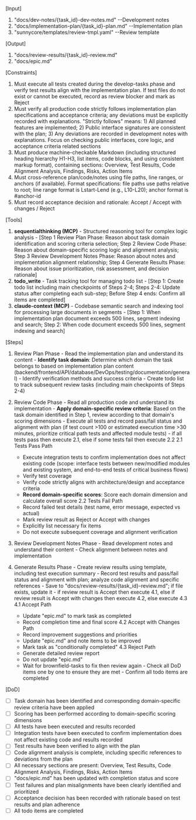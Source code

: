 [Input]
  1. "docs/dev-notes/{task_id}-dev-notes.md" --Development notes
  2. "docs/implementation-plan/{task_id}-plan.md" --Implementation plan
  3. "sunnycore/templates/review-tmpl.yaml" --Review template

[Output]
  1. "docs/review-results/{task_id}-review.md"
  2. "docs/epic.md"

[Constraints]
  1. Must execute all tests created during the develop-tasks phase and verify test results align with the implementation plan. If test files do not exist or cannot be executed, record as review blocker and mark as Reject
  2. Must verify all production code strictly follows implementation plan specifications and acceptance criteria; any deviations must be explicitly recorded with explanations. "Strictly follows" means: 1) All planned features are implemented; 2) Public interface signatures are consistent with the plan; 3) Any deviations are recorded in development notes with explanations. Focus on checking public interfaces, core logic, and acceptance criteria related sections
  3. Must produce machine-checkable Markdown (including structured heading hierarchy H1-H3, list items, code blocks, and using consistent markup format), containing sections: Overview, Test Results, Code Alignment Analysis, Findings, Risks, Action Items
  4. Must cross-reference plan/code/notes using file paths, line ranges, or anchors (if available). Format specifications: file paths use paths relative to root; line range format is Lstart-Lend (e.g., L10-L20); anchor format is #anchor-id
  5. Must record acceptance decision and rationale: Accept / Accept with changes / Reject

[Tools]
  1. **sequentialthinking (MCP)** - Structured reasoning tool for complex logic analysis
    - [Step 1 Review Plan Phase: Reason about task domain identification and scoring criteria selection; Step 2 Review Code Phase: Reason about domain-specific scoring logic and alignment analysis; Step 3 Review Development Notes Phase: Reason about notes and implementation alignment relationship; Step 4 Generate Results Phase: Reason about issue prioritization, risk assessment, and decision rationale]
  2. **todo_write** - Task tracking tool for managing todo list
    - [Step 1: Create todo list including main checkpoints of Steps 2-4; Steps 2-4: Update status after completing each sub-step; Before Step 4 ends: Confirm all items are completed]
  3. **claude-context (MCP)** - Codebase semantic search and indexing tool for processing large documents in segments
    - [Step 1: When implementation plan document exceeds 500 lines, segment indexing and search; Step 2: When code document exceeds 500 lines, segment indexing and search]

[Steps]
  1. Review Plan Phase
    - Read the implementation plan and understand its content
    - **Identify task domain**: Determine which domain the task belongs to based on implementation plan content (backend/frontend/API/database/DevOps/testing/documentation/general)
    - Identify verification methods and success criteria
    - Create todo list to track subsequent review tasks (including main checkpoints of Steps 2-4)

  2. Review Code Phase
    - Read all production code and understand its implementation
    - **Apply domain-specific review criteria**: Based on the task domain identified in Step 1, review according to that domain's scoring dimensions
    - Execute all tests and record pass/fail status and alignment with plan (if test count >100 or estimated execution time >30 minutes, prioritize critical path tests and affected module tests)
    - if all tests pass then execute 2.1, else if some tests fail then execute 2.2
      2.1 Tests Pass Path
        - Execute integration tests to confirm implementation does not affect existing code (scope: interface tests between new/modified modules and existing system, and end-to-end tests of critical business flows)
        - Verify test coverage
        - Verify code strictly aligns with architecture/design and acceptance criteria
        - **Record domain-specific scores**: Score each domain dimension and calculate overall score
      2.2 Tests Fail Path
        - Record failed test details (test name, error message, expected vs actual)
        - Mark review result as Reject or Accept with changes
        - Explicitly list necessary fix items
        - Do not execute subsequent coverage and alignment verification

  3. Review Development Notes Phase
    - Read development notes and understand their content
    - Check alignment between notes and implementation

  4. Generate Results Phase
    - Create review results using template, including test execution summary
    - Record test results and pass/fail status and alignment with plan; analyze code alignment and specific references
    - Save to "docs/review-results/{task_id}-review.md"; if file exists, update it
    - if review result is Accept then execute 4.1, else if review result is Accept with changes then execute 4.2, else execute 4.3
      4.1 Accept Path
        - Update "epic.md" to mark task as completed
        - Record completion time and final score
      4.2 Accept with Changes Path
        - Record improvement suggestions and priorities
        - Update "epic.md" and note items to be improved
        - Mark task as "conditionally completed"
      4.3 Reject Path
        - Generate detailed review report
        - Do not update "epic.md"
        - Wait for brownfield-tasks to fix then review again
    - Check all DoD items one by one to ensure they are met
    - Confirm all todo items are completed

[DoD]
  - [ ] Task domain has been identified and corresponding domain-specific review criteria have been applied
  - [ ] Scoring has been performed according to domain-specific scoring dimensions
  - [ ] All tests have been executed and results recorded
  - [ ] Integration tests have been executed to confirm implementation does not affect existing code and results recorded
  - [ ] Test results have been verified to align with the plan
  - [ ] Code alignment analysis is complete, including specific references to deviations from the plan
  - [ ] All necessary sections are present: Overview, Test Results, Code Alignment Analysis, Findings, Risks, Action Items
  - [ ] "docs/epic.md" has been updated with completion status and score
  - [ ] Test failures and plan misalignments have been clearly identified and prioritized
  - [ ] Acceptance decision has been recorded with rationale based on test results and plan adherence
  - [ ] All todo items are completed
